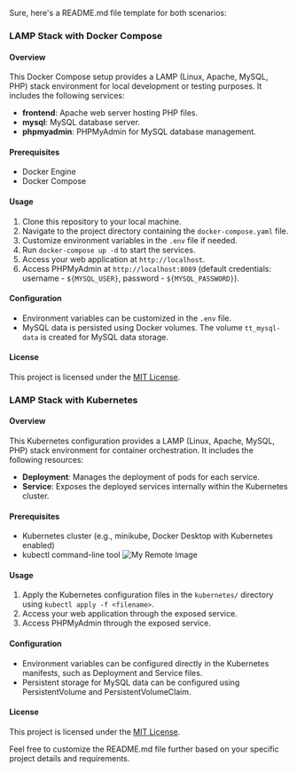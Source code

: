 Sure, here's a README.md file template for both scenarios:
### LAMP Stack with Docker Compose

#### Overview
This Docker Compose setup provides a LAMP (Linux, Apache, MySQL, PHP) stack environment for local development or testing purposes. It includes the following services:
- **frontend**: Apache web server hosting PHP files.
- **mysql**: MySQL database server.
- **phpmyadmin**: PHPMyAdmin for MySQL database management.

#### Prerequisites
- Docker Engine
- Docker Compose

#### Usage
1. Clone this repository to your local machine.
2. Navigate to the project directory containing the `docker-compose.yaml` file.
3. Customize environment variables in the `.env` file if needed.
4. Run `docker-compose up -d` to start the services.
5. Access your web application at `http://localhost`.
6. Access PHPMyAdmin at `http://localhost:8089` (default credentials: username - `${MYSQL_USER}`, password - `${MYSQL_PASSWORD}`).

#### Configuration
- Environment variables can be customized in the `.env` file.
- MySQL data is persisted using Docker volumes. The volume `tt_mysql-data` is created for MySQL data storage.

#### License
This project is licensed under the [MIT License](LICENSE).

### LAMP Stack with Kubernetes

#### Overview
This Kubernetes configuration provides a LAMP (Linux, Apache, MySQL, PHP) stack environment for container orchestration. It includes the following resources:
- **Deployment**: Manages the deployment of pods for each service.
- **Service**: Exposes the deployed services internally within the Kubernetes cluster.

#### Prerequisites
- Kubernetes cluster (e.g., minikube, Docker Desktop with Kubernetes enabled)
- kubectl command-line tool
![My Remote Image](https://infotechys.com/wp-content/uploads/2024/03/Deploy_LAMP_on_Minikube.webp)
#### Usage
1. Apply the Kubernetes configuration files in the `kubernetes/` directory using `kubectl apply -f <filename>`.
2. Access your web application through the exposed service.
3. Access PHPMyAdmin through the exposed service.

#### Configuration
- Environment variables can be configured directly in the Kubernetes manifests, such as Deployment and Service files.
- Persistent storage for MySQL data can be configured using PersistentVolume and PersistentVolumeClaim.

#### License
This project is licensed under the [MIT License](LICENSE).

Feel free to customize the README.md file further based on your specific project details and requirements.
